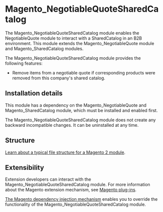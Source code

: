# Magento_NegotiableQuoteSharedCatalog

The Magento_NegotiableQuoteSharedCatalog module enables the NegotiableQuote module to interact with a SharedCatalog in an B2B environment. This module extends the Magento_NegotiableQuote module and Magento_SharedCatalog modules.

The Magento_NegotiableQuoteSharedCatalog module provides the following features:

* Remove items from a negotiable quote if corresponding products were removed from this company's shared catalog.

## Installation details

This module has a dependency on the Magento_NegotiableQuote and Magento_SharedCatalog module, which must be installed and enabled first.

The Magento_NegotiableQuoteSharedCatalog module does not create any backward incompatible changes. It can be uninstalled at any time.

## Structure

[Learn about a typical file structure for a Magento 2 module](https://devdocs.magento.com/guides/v2.4/extension-dev-guide/build/module-file-structure.html).

## Extensibility

Extension developers can interact with the Magento_NegotiableQuoteSharedCatalog module. For more information about the Magento extension mechanism, see [Magento plug-ins](https://devdocs.magento.com/guides/v2.4/extension-dev-guide/plugins.html).

[The Magento dependency injection mechanism](https://devdocs.magento.com/guides/v2.4/extension-dev-guide/depend-inj.html) enables you to override the functionality of the Magento_NegotiableQuoteSharedCatalog module.
